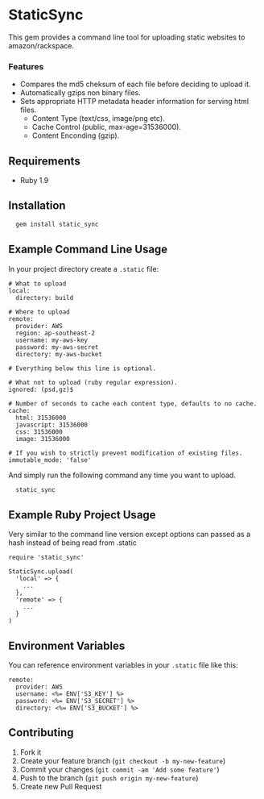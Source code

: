 # StaticSync

This gem provides a command line tool for uploading static websites to amazon/rackspace.

### Features

* Compares the md5 cheksum of each file before deciding to upload it.
* Automatically gzips non binary files.
* Sets appropriate HTTP metadata header information for serving html files.
    * Content Type (text/css, image/png etc).
    * Cache Control (public, max-age=31536000).
    * Content Enconding (gzip).

## Requirements

* Ruby 1.9

## Installation

```bash
  gem install static_sync
```

## Example Command Line Usage

In your project directory create a `.static` file:

```
# What to upload
local:
  directory: build

# Where to upload
remote:
  provider: AWS
  region: ap-southeast-2
  username: my-aws-key
  password: my-aws-secret
  directory: my-aws-bucket

# Everything below this line is optional.

# What not to upload (ruby regular expression).
ignored: (psd,gz)$

# Number of seconds to cache each content type, defaults to no cache.
cache:
  html: 31536000
  javascript: 31536000
  css: 31536000
  image: 31536000

# If you wish to strictly prevent modification of existing files.
immutable_mode: 'false'
```

And simply run the following command any time you want to upload.

```bash
  static_sync
```

## Example Ruby Project Usage

Very similar to the command line version except options can passed as a hash instead of being read from .static

```
require 'static_sync'

StaticSync.upload(
  'local' => {
    ...
  },
  'remote' => {
    ...      
  }
)
```

## Environment Variables

You can reference environment variables in your `.static` file like this:

```
remote:
  provider: AWS
  username: <%= ENV['S3_KEY'] %>
  password: <%= ENV['S3_SECRET'] %>
  directory: <%= ENV['S3_BUCKET'] %>
```

## Contributing

1. Fork it
2. Create your feature branch (`git checkout -b my-new-feature`)
3. Commit your changes (`git commit -am 'Add some feature'`)
4. Push to the branch (`git push origin my-new-feature`)
5. Create new Pull Request
